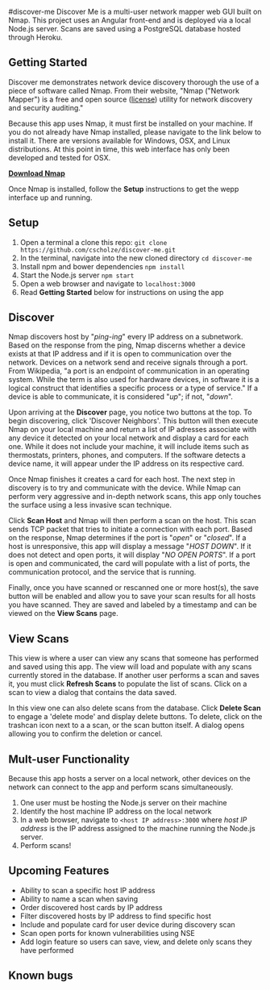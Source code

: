 #discover-me 
Discover Me is a multi-user network mapper web GUI built on Nmap. This project uses
an Angular front-end and is deployed via a local Node.js server.  Scans
are saved using a PostgreSQL database hosted through Heroku.

## Getting Started
Discover me demonstrates network device discovery thorough
the use of a piece of software called Nmap. From their website, "Nmap ("Network
Mapper") is a free and open source ([license](https://nmap.org/data/COPYING))
utility for network discovery and security auditing."

Because this app uses Nmap, it must first be installed on your machine.
If you do  not already have Nmap installed, please navigate to the link
below to install it. There are versions available for Windows, OSX, and
Linux distributions. At this point in time, this web interface has only been developed
and tested for OSX.

**[Download Nmap](https://nmap.org/download.html)**

Once Nmap is installed, follow the **Setup** instructions to get the
wepp interface up and running.

## Setup
1. Open a terminal a clone this repo: `git clone https://github.com/cscholze/discover-me.git`
2. In the terminal, navigate into the new cloned directory `cd discover-me`
3. Install npm and bower dependencies `npm install`
4. Start the Node.js server `npm start`
5. Open a web browser and navigate to `localhost:3000`
6. Read **Getting Started** below for instructions on using the app

## Discover
Nmap discovers host by "_ping-ing_" every IP address on a subnetwork. Based on the
response from the ping, Nmap discerns whether a device exists at that IP address
and if it is open to communication over the network. Devices on a network send and receive
signals through a port. From Wikipedia, "a port is an endpoint of communication
in an operating system. While the term is also used for hardware devices, in software
it is a logical construct that identifies a specific process or a type of service."
If a device is able to communicate, it is considered "_up_"; if not, "_down_".

Upon arriving at the **Discover** page, you notice two buttons at the top. To begin
discovering, click 'Discover Neighbors'.  This button will then execute Nmap on your
local machine and return a list of IP adresses associate with any device it detected
on your local network and display a card for each one.  While it does not include
your machine, it will include items such as thermostats, printers, phones, and
computers. If the software detects a device name, it will appear under the IP address
on its respective card.

Once Nmap finishes it creates a card for each host. The next step in discovery is to
try and communicate with the device. While Nmap can perform very aggressive and in-depth
network scans, this app only touches the surface using a less invasive scan technique.

Click **Scan Host** and Nmap will then perform a scan on the host. This scan sends TCP
packet that tries to initiate a connection with each port. Based on the response, Nmap
determines if the port is "_open_" or "_closed_". If a host is unresponsive, this app will
display a message "_HOST DOWN_". If it does not detect and open ports, it will display
"_NO OPEN PORTS_".  If a port is open and communicated, the card will populate with a list
of ports, the communication protocol, and the service that is running.

Finally, once you have scanned or rescanned one or more host(s), the save button will be
enabled and allow you to save your scan results for all hosts you have scanned. They are
saved and labeled by a timestamp and can be viewed on the **View Scans** page.


## View Scans</h2>
This view is where a user can view any scans that someone has performed and saved using
this app. The view will load and populate with any scans currently stored in the database.
If another user performs a scan and saves it, you must click **Refresh Scans** to populate
the list of scans. Click on a scan to view a dialog that contains the data saved.

In this view one can also delete scans from the database. Click **Delete Scan** to engage
a 'delete mode' and display delete buttons. To delete, click on the trashcan icon next to a
a scan, or the scan button itself. A dialog opens allowing you to confirm the deletion or
cancel.

## Mult-user Functionality
Because this app hosts a server on a local network, other devices on the
network can connect to the app and perform scans simultaneously.
1. One user must be hosting the Node.js server on their machine
2. Identify the host machine IP address on the local network
3. In a web browser, navigate to `<host IP address>:3000` where _host
   IP address_ is the IP address assigned to the machine running the
Node.js server.
4. Perform scans!

## Upcoming Features
- Ability to scan a specific host IP address
- Ability to name a scan when saving
- Order discovered host cards by IP address
- Filter discovered hosts by IP address to find specific host
- Include and populate card for user device during discovery scan
- Scan open ports for known vulnerabilities using NSE
- Add login feature so users can save, view, and delete only scans they have performed


## Known bugs
